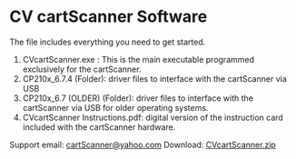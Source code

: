 # CV cartScanner Software
The file includes everything you need to get started.

1.  CVcartScanner.exe : This is the main executable programmed exclusively for the cartScanner.
2.  CP210x_6.7.4 (Folder): driver files to interface with the cartScanner via USB
3.  CP210x_6.7 (OLDER) (Folder): driver files to interface with the cartScanner via USB for older operating systems.
4.  CVcartScanner Instructions.pdf: digital version of the instruction card included with the cartScanner hardware.

Support email: cartScanner@yahoo.com
Download: [CVcartScanner.zip](https://github.com/CVcartScanner/ScannerSoftware/raw/9686268a82d8ee7e35341bcd766d1651e5c3295d/CVcartScanner.zip)
